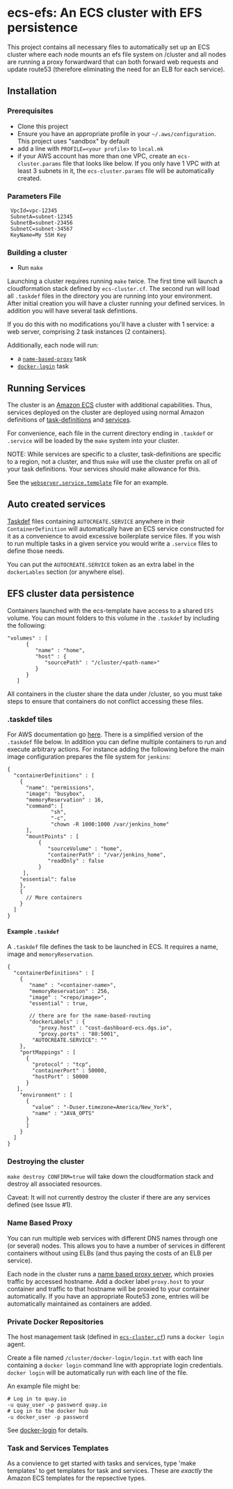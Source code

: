 # ecs-efs:  An ECS cluster with EFS persistence

This project contains all necessary files to automatically set up an
ECS cluster where each node mounts an efs file system on /cluster and
all nodes are running a proxy forwardward that can both forward web
requests and update route53 (therefore eliminating the need for an ELB
for each service).

## Installation


### Prerequisites

* Clone this project
* Ensure you have an appropriate profile in your `~/.aws/configuration`.
  This project uses "sandbox" by default
* add a line with `PROFILE=<your profile>` to `local.mk`
* if your AWS account has more than one VPC, create an
  `ecs-cluster.params` file that looks like below.  If you only have 1
  VPC with at least 3 subnets in it, the `ecs-cluster.params` file will be
  automatically created.

### Parameters File

     VpcId=vpc-12345
     SubnetA=subnet-12345
     SubnetB=subnet-23456
     SubnetC=subnet-34567
     KeyName=My SSH Key


### Building a cluster

* Run `make` 

Launching a cluster requires running `make` twice. The first time will
launch a cloudformation stack defined by `ecs-cluster.cf`. The second
run will load all `.taskdef` files in the directory you are running
into your environment. After initial creation you will have a cluster
running your defined services. In addition you will have several task
defintions.

If you do this with no modifications you'll have a cluster with 1
service: a web server, comprising 2 task instances (2 containers).

Additionally, each node will run:
* a [`name-based-proxy`](#name-based-proxy) task 
* [`docker-login`](#private-docker-repositories) task

## Running Services

The cluster is an [Amazon ECS](https://aws.amazon.com/ecs/) cluster with additional capabilities. Thus, services deployed on the cluster are deployed using normal Amazon definitions of [task-definitions](http://docs.aws.amazon.com/AmazonECS/latest/developerguide/task_definitions.html) and [services](http://docs.aws.amazon.com/AmazonECS/latest/developerguide/ecs_services.html).

For convenience, each file in the current directory ending in
`.taskdef` or `.service` will be loaded by the `make` system into your
cluster.

NOTE: While services are specific to a cluster, task-definitions are
specific to a region, not a cluster, and thus `make` will use the
cluster prefix on all of your task definitions.  Your services should
make allowance for this.  

See the [`webserver.service.template`](webserver.service.template)
file for an example.

## Auto created services

[Taskdef](#.taskdef-files) files containing `AUTOCREATE.SERVICE`
anywhere in their `ContainerDefinition` will automatically have an ECS
service constructed for it as a convenience to avoid excessive
boilerplate service files. If you wish to run multiple tasks in a
given service you would write a `.service` files to define those
needs.

You can put the `AUTOCREATE.SERVICE` token as an extra label in the
`dockerLables` section (or anywhere else).


## EFS cluster data persistence

Containers launched with the ecs-template have access to a shared
`EFS` volume. You can mount folders to this volume in the `.taskdef`
by including the following:

```
"volumes" : [
      {
         "name" : "home",
         "host" : {
            "sourcePath" : "/cluster/<path-name>"
         }
      }
   ]
```

All containers in the cluster share the data under /cluster, so you
must take steps to ensure that containers do not conflict accessing
these files.

### .taskdef tiles

For AWS documentation go [here](http://docs.aws.amazon.com/AmazonECS/latest/developerguide/task_definitions.html). There is a simplified version of the `.taskdef` file below. In addition you can define multiple containers to run and execute arbitrary actions. For instance adding the following before the main image configuration prepares the file system for `jenkins`:

    {
      "containerDefinitions" : [
        {
          "name": "permissions",
          "image": "busybox",
          "memoryReservation" : 16,
          "command": [
                  "sh",
                  "-c",
                  "chown -R 1000:1000 /var/jenkins_home"
          ],
          "mountPoints" : [
              {
                 "sourceVolume" : "home",
                 "containerPath" : "/var/jenkins_home",
                 "readOnly" : false
              }
         ],
        "essential": false
        },
        {
          // More containers
        }
      ]
    }

#### Example `.taskdef`

A `.taskdef` file defines the task to be launched in ECS. It requires
a name, image and `memoryReservation`.

    {
      "containerDefinitions" : [
        {
           "name" : "<container-name>",
           "memoryReservation" : 256,
           "image" : "<repo/image>",
           "essential" : true,

           // there are for the name-based-routing
           "dockerLabels" : {
              "proxy.host" : "cost-dashboard-ecs.dgs.io",
              "proxy.ports" : "80:5001",
            "AUTOCREATE.SERVICE": ""
        },
        "portMappings" : [
          {
            "protocol" : "tcp",
            "containerPort" : 50000,
            "hostPort" : 50000
          }
       ],
        "environment" : [
          {
            "value" : "-Duser.timezone=America/New_York",
            "name" : "JAVA_OPTS"
          }
          ]
        }
      ]
    }


### Destroying the cluster

`make destroy CONFIRM=true` will take down the cloudformation stack
and destroy all associated resources.

Caveat: It will not currently destroy the cluster if there are any
services defined (see Issue #1).


### Name Based Proxy

You can run multiple web services with different DNS names through one
(or several) nodes.  This allows you to have a number of services in
different containers without using ELBs (and thus paying the costs of
an ELB per service).

Each node in the cluster runs a [name based proxy
server](https://github.com/deweysasser/docker-name-proxy-server),
which proxies traffic by accessed hostname.  Add a docker label
`proxy.host` to your container and traffic to that hostname will be
proxied to your container automatically.  If you have an appropriate
Route53 zone, entries will be automatically maintained as containers
are added.

### Private Docker Repositories

The host management task (defined in
[`ecs-cluster.cf`](ecs-cluster.cf)) runs a `docker login` agent.

Create a file named `/cluster/docker-login/login.txt` with each line
containing a `docker login` command line with appropriate login
credentials. `docker login` will be automatically run with each line
of the file.

An example file might be:

```
# Log in to quay.io
-u quay_user -p password quay.io
# Log in to the docker hub
-u docker_user -p password
```

See [docker-login](https://hub.docker.com/r/deweysasser/docker-login/)
for details.

### Task and Services Templates

As a convience to get started with tasks and services, type 'make
templates' to get templates for task and services.  These are
*exactly* the Amazon ECS templates for the repsective types.

